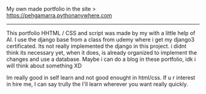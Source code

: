 My own made portfolio in the site > https://pehgamarra.pythonanywhere.com


-------------------------------------------------------------------------------------------

This portfolio  HHTML / CSS and script was made by my with a little help of AI.
I use the django base from a class from udemy where i get my django3 certificated.
Its not really implemented the django in this project. i didnt think its necessary yet, when it does, is already organized to implement the changes and use a database.
Maybe i can do a blog in these portfolio, idk i will think about something XD

Im really good in self learn and not good enought in html/css.
If u r interest in hire me, I can say trully the I'll learn wherever you want really quickly.
